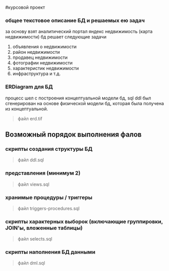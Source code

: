 #курсовой проект

### общее текстовое описание БД и решаемых ею задач
за основу взят аналитический портал яндекс недвижимость (карта недвижимости)
бд решает следующие задачи
1) объявления о недвижимости
2) район недвижимости
3) продавец недвижимости
4) фотографии недвижимости
5) характеристик недвижимости
6) инфраструктура и т.д.

### ERDiagram для БД
процесс шел с построения концептуальной модели бд, sql ddl был сгенерирован на основе физической модели бд, которая была получена из концептуальной.
> файл erd.tif 

## Возможный порядок выполнения фалов

### скрипты создания структуры БД
> файл ddl.sql

###  представления (минимум 2)
> файл views.sql

### хранимые процедуры / триггеры
> файл triggers-procedures.sql

### скрипты характерных выборок (включающие группировки, JOIN'ы, вложенные таблицы)
> файл selects.sql

### скрипты наполнения БД данными
> файл dml.sql